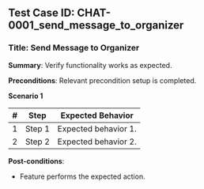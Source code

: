 ## Test Case ID: CHAT-0001_send_message_to_organizer
### Title: Send Message to Organizer
**Summary**: Verify functionality works as expected.

**Preconditions**: Relevant precondition setup is completed.

**Scenario 1**

| # | Step | Expected Behavior |
|---|------|--------------------|
| 1 | Step 1 | Expected behavior 1. |
| 2 | Step 2 | Expected behavior 2. |


**Post-conditions**:
- Feature performs the expected action.
